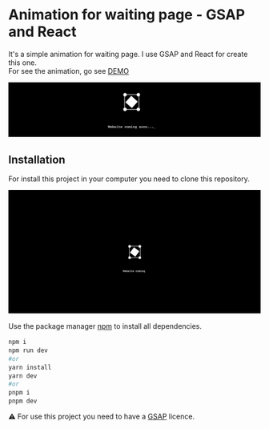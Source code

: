 # Animation for waiting page - GSAP and React

It's a simple animation for waiting page. I use GSAP and React for create this one.  
For see the animation, go see [DEMO](https://www.qodall.com/)

![Picture of Home Page](./ReadMe/HomePage.png)

## Installation

For install this project in your computer you need to clone this repository.

![Gif of Home Page](./ReadMe/GifPage.gif)

Use the package manager [npm](https://www.npmjs.com/) to install all dependencies.

```bash
npm i
npm run dev
#or 
yarn install
yarn dev
#or 
pnpm i
pnpm dev
```

⚠️ For use this project you need to have a [GSAP](https://greensock.com/gsap/) licence.


